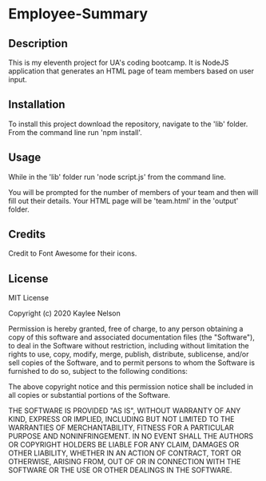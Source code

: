 # Employee-Summary

## Description

This is my eleventh project for UA's coding bootcamp. It is NodeJS application that generates an HTML page of team members based on user input.

## Installation

To install this project download the repository, navigate to the 'lib' folder. From the command line run 'npm install'.

## Usage

While in the 'lib' folder run 'node script.js' from the command line.

You will be prompted for the number of members of your team and then will fill out their details. Your HTML page will be 'team.html' in the 'output' folder.

## Credits

Credit to Font Awesome for their icons.

## License

MIT License

Copyright (c) 2020 Kaylee Nelson

Permission is hereby granted, free of charge, to any person obtaining a copy
of this software and associated documentation files (the "Software"), to deal
in the Software without restriction, including without limitation the rights
to use, copy, modify, merge, publish, distribute, sublicense, and/or sell
copies of the Software, and to permit persons to whom the Software is
furnished to do so, subject to the following conditions:

The above copyright notice and this permission notice shall be included in all
copies or substantial portions of the Software.

THE SOFTWARE IS PROVIDED "AS IS", WITHOUT WARRANTY OF ANY KIND, EXPRESS OR
IMPLIED, INCLUDING BUT NOT LIMITED TO THE WARRANTIES OF MERCHANTABILITY,
FITNESS FOR A PARTICULAR PURPOSE AND NONINFRINGEMENT. IN NO EVENT SHALL THE
AUTHORS OR COPYRIGHT HOLDERS BE LIABLE FOR ANY CLAIM, DAMAGES OR OTHER
LIABILITY, WHETHER IN AN ACTION OF CONTRACT, TORT OR OTHERWISE, ARISING FROM,
OUT OF OR IN CONNECTION WITH THE SOFTWARE OR THE USE OR OTHER DEALINGS IN THE
SOFTWARE.
